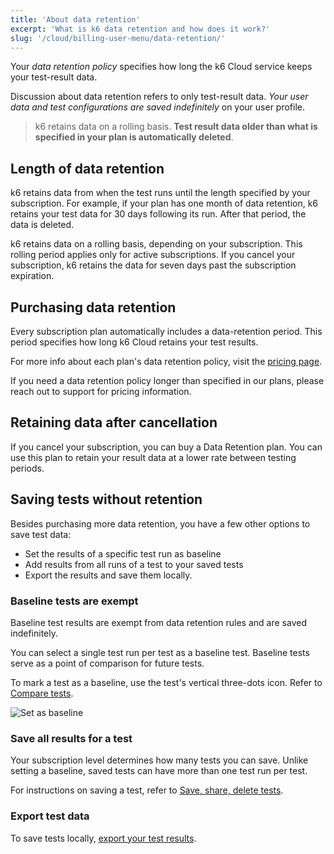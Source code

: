 ```yaml
---
title: 'About data retention'
excerpt: 'What is k6 data retention and how does it work?'
slug: '/cloud/billing-user-menu/data-retention/'
---
```


Your _data retention policy_ specifies how long the k6 Cloud service keeps your test-result data.

Discussion about data retention refers to only test-result data.
*Your user data and test configurations are saved indefinitely* on your user profile.

<Blockquote mod="warning">

k6  retains data on a rolling basis.
**Test result data older than what is specified in your plan is automatically deleted**.

</Blockquote>

## Length of data retention

k6 retains data from when the test runs until the length specified by your subscription.
For example, if your plan has one month of data retention, k6 retains your test data for 30 days following its run.
After that period, the data is deleted.

k6 retains data on a rolling basis, depending on your subscription.
This rolling period applies only for active subscriptions.
If you cancel your subscription, k6 retains the data for seven days past the subscription expiration.

## Purchasing data retention

Every subscription plan automatically includes a data-retention period.
This period specifies how long k6 Cloud retains your test results.

For more info about each plan's data retention policy, visit the [pricing page](https://k6.io/pricing/). 

If you need a data retention policy longer than specified in our plans, please reach out to support for pricing information.

## Retaining data after cancellation

If you cancel your subscription, you can buy a Data Retention plan.
You can use this plan to retain your result data at a lower rate between testing periods.

## Saving tests without retention

Besides purchasing more data retention, you have a few other options to save test data:
- Set the results of a specific test run as baseline
- Add results from all runs of a test to your saved tests 
- Export the results and save them locally.
  
### Baseline tests are exempt

Baseline test results are exempt from data retention rules and are saved indefinitely.

You can select a single test run per test as a baseline test.
Baseline tests serve as a point of comparison for future tests.

To mark a test as a baseline, use the test's vertical three-dots icon.
Refer to [Compare tests](/cloud/analyzing-results/test-comparison).

![Set as baseline](./images/04-data-retention/set-as-baseline.png)

### Save all results for a test

Your subscription level determines how many tests you can save.
Unlike setting a baseline, saved tests can have more than one test run per test.

For instructions on saving a test, refer to [Save, share, delete tests](../analyzing-results/test-results-menu).


### Export test data

To save tests locally, [export your test results](/cloud/analyzing-results/result-export).


